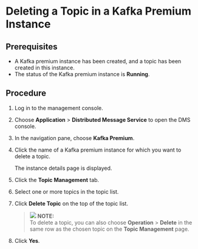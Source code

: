 # Deleting a Topic in a Kafka Premium Instance<a name="EN-US_TOPIC_0143117145"></a>

## Prerequisites<a name="section11712186286"></a>

-   A Kafka premium instance has been created, and a topic has been created in this instance.
-   The status of the Kafka premium instance is  **Running**.

## Procedure<a name="section0249155910409"></a>

1.  Log in to the management console.
2.  Choose  **Application**  \>  **Distributed Message Service**  to open the DMS console.
3.  In the navigation pane, choose  **Kafka Premium**.
4.  Click the name of a Kafka premium instance for which you want to delete a topic.

    The instance details page is displayed.

5.  Click the  **Topic Management**  tab.
6.  Select one or more topics in the topic list.
7.  Click  **Delete Topic**  on the top of the topic list.

    >![](/images/icon-note.gif) **NOTE:**   
    >To delete a topic, you can also choose  **Operation**  \>  **Delete**  in the same row as the chosen topic on the  **Topic Management**  page.  

8.  Click  **Yes**.

